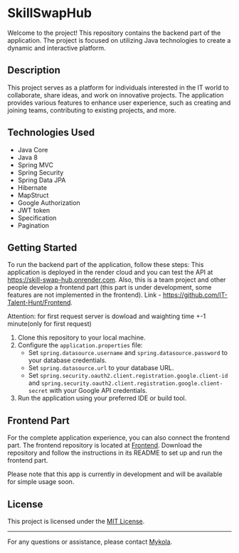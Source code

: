 # SkillSwapHub

Welcome to the project! This repository contains the backend part of the application. The project is focused on utilizing Java technologies to create a dynamic and interactive platform.

## Description

This project serves as a platform for individuals interested in the IT world to collaborate, share ideas, and work on innovative projects. The application provides various features to enhance user experience, such as creating and joining teams, contributing to existing projects, and more.

## Technologies Used

- Java Core
- Java 8
- Spring MVC
- Spring Security
- Spring Data JPA
- Hibernate
- MapStruct
- Google Authorization
- JWT token
- Specification
- Pagination

## Getting Started

To run the backend part of the application, follow these steps:
This application is deployed in the render cloud and you can test the API at https://skill-swap-hub.onrender.com. Also, this is a team project and other people develop a frontend part (this part is under development, some features are not implemented in the frontend). Link - https://github.com/IT-Talent-Hunt/Frontend.

Attention: for first request server is dowload and waighting time +-1 minute(only for first request)
1. Clone this repository to your local machine.
2. Configure the `application.properties` file:
    - Set `spring.datasource.username` and `spring.datasource.password` to your database credentials.
    - Set `spring.datasource.url` to your database URL.
    - Set `spring.security.oauth2.client.registration.google.client-id` and `spring.security.oauth2.client.registration.google.client-secret` with your Google API credentials.
3. Run the application using your preferred IDE or build tool.

## Frontend Part

For the complete application experience, you can also connect the frontend part. The frontend repository is located at [Frontend](https://github.com/IT-Talent-Hunt/Frontend). Download the repository and follow the instructions in its README to set up and run the frontend part.

Please note that this app is currently in development and will be available for simple usage soon.

## License

This project is licensed under the [MIT License](LICENSE).

---

For any questions or assistance, please contact [Mykola](mailto:mykolaradzivon@gmail.com).